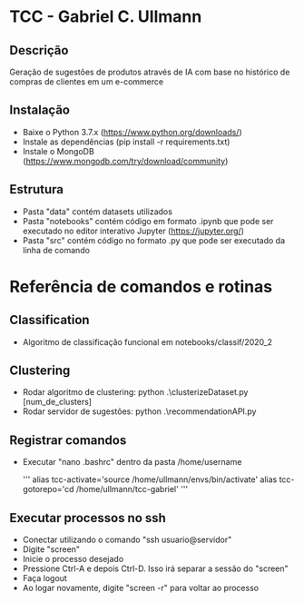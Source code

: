 # TCC - Gabriel C. Ullmann

## Descrição
Geração de sugestões de produtos através de IA com base no histórico de compras de clientes em um e-commerce

## Instalação
- Baixe o Python 3.7.x (https://www.python.org/downloads/)
- Instale as dependências (pip install -r requirements.txt)
- Instale o MongoDB (https://www.mongodb.com/try/download/community)

## Estrutura
- Pasta "data" contém datasets utilizados
- Pasta "notebooks" contém código em formato .ipynb que pode ser executado no editor interativo Jupyter (https://jupyter.org/)
- Pasta "src" contém código no formato .py que pode ser executado da linha de comando

# Referência de comandos e rotinas

## Classification
- Algoritmo de classificação funcional em notebooks/classif/2020_2

## Clustering
- Rodar algoritmo de clustering: python .\clusterizeDataset.py [num_de_clusters]
- Rodar servidor de sugestões: python .\recommendationAPI.py

## Registrar comandos
- Executar "nano .bashrc" dentro da pasta /home/username

    ''' 
    alias tcc-activate='source /home/ullmann/envs/bin/activate'
    alias tcc-gotorepo='cd /home/ullmann/tcc-gabriel'
    '''

## Executar processos no ssh
- Conectar utilizando o comando "ssh usuario@servidor"
- Digite "screen"
- Inicie o processo desejado
- Pressione Ctrl-A e depois Ctrl-D. Isso irá separar a sessão do "screen"
- Faça logout
- Ao logar novamente, digite "screen -r" para voltar ao processo
